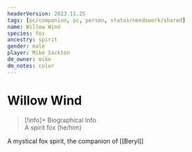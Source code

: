 ```yaml
---
headerVersion: 2023.11.25
tags: [pc/companion, pc, person, status/needswork/shared]
name: Willow Wind
species: fox
ancestry: spirit
gender: male
player: Mike Sackton
dm_owner: mike
dm_notes: color
---
```

# Willow Wind
>[!info]+ Biographical Info  
> A spirit fox (he/him)

A mystical fox spirit, the companion of [[Beryl]]